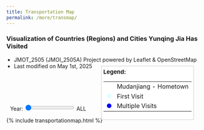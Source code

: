 ```yaml
---
title: Transportation Map
permalink: /more/transmap/
---
```


<style>
.intro{
font-family:times;
font-size:21px;
}
</style>

<script>
if (window !== window.top) {
  document.querySelectorAll('body *:not(#map):not(#map *)').forEach(e => e.style.display = 'none');
  document.documentElement.style.height = '100%';
  document.body.style.height = '100%';
  const map = document.getElementById('map');
  if (map) map.style.height = '100%';
}
</script>

### Visualization of Countries (Regions) and Cities Yunqing Jia Has Visited

<ul style="list-style-type: disc; padding-left: 20px;">
  <li>JMOT_2505 (JMOI_2505A) Project powered by Leaflet & OpenStreetMap</li>
  <li>Last modified on May 1st, 2025</li>
</ul>

<br>

<div style="height: 50px;"></div>

<div style="margin: 10px; position: relative;">
  <label for="yearSlider">Year:</label>
  <input type="range" id="yearSlider" min="1997" max="{{ site.time | date: '%Y' }}" step="1" value="1997">
  <span id="yearLabel">ALL</span>

  <div id="legend" style="background: white; padding: 5px; border: 1px solid #ccc; position: absolute; top: -100px; right: 0px; z-index: 1000; font-size: 15px;">
  <b>Legend:</b>
  <table style="border-collapse: collapse;">
    <tr style="border: none;">
      <td style="border: none; padding-top: 1px; padding-right: 5px; text-align: center;">
        <i class="fa fa-home" style="color: rgb(97,170,227);"></i>
      </td>
      <td style="border: none;">Mudanjiang - Hometown</td>
    </tr>
    <tr style="border: none;">
      <td style="border: none; padding-top: 1px; padding-right: 5px; text-align: center;">
        <span style="color: rgb(224,255,255);">●</span>
      </td>
      <td style="border: none;">First Visit</td>
    </tr>
    <tr style="border: none;">
      <td style="border: none; padding-top: 1px; padding-right: 5px; text-align: center;">
        <span style="color: blue;">●</span>
      </td>
      <td style="border: none; padding-top: 1px;">Multiple Visits</td>
    </tr>
  </table>
  </div>

</div>

{% include transportationmap.html %}




